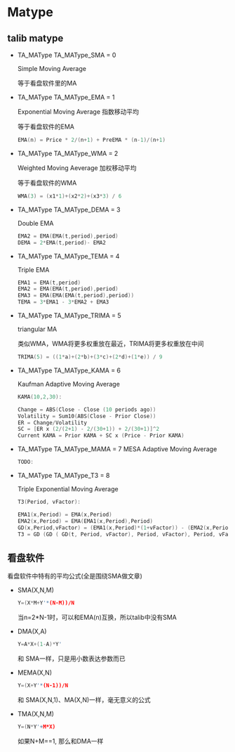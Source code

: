 # Matype

## talib matype

- TA_MAType TA_MAType_SMA = 0

  Simple Moving Average

  等于看盘软件里的MA

- TA_MAType TA_MAType_EMA = 1

  Exponential Moving Average 指数移动平均

  等于看盘软件的EMA

  ```c
  EMA(n) = Price * 2/(n+1) + PreEMA * (n-1)/(n+1)
  ```

- TA_MAType TA_MAType_WMA = 2
  
  Weighted Moving Aeverage  加权移动平均
  
  等于看盘软件的WMA
  
  ```c
  WMA(3) = (x1*1)+(x2*2)+(x3*3) / 6
  ```

- TA_MAType TA_MAType_DEMA = 3

  Double EMA
  
  ```c
  EMA2 = EMA(EMA(t,period),period)
  DEMA = 2*EMA(t,period)- EMA2
  ```

- TA_MAType TA_MAType_TEMA = 4

  Triple EMA
  
  ```c
  EMA1 = EMA(t,period)
  EMA2 = EMA(EMA(t,period),period)
  EMA3 = EMA(EMA(EMA(t,period),period))
  TEMA = 3*EMA1 - 3*EMA2 + EMA3
  ```

- TA_MAType TA_MAType_TRIMA = 5

  triangular MA
  
  类似WMA，WMA将更多权重放在最近，TRIMA将更多权重放在中间
  
  ```c
  TRIMA(5) = ((1*a)+(2*b)+(3*c)+(2*d)+(1*e)) / 9
  ```

- TA_MAType TA_MAType_KAMA = 6

  Kaufman Adaptive Moving Average
  
  ```c
  KAMA(10,2,30):
  
  Change = ABS(Close - Close (10 periods ago))
  Volatility = Sum10(ABS(Close - Prior Close))
  ER = Change/Volatility
  SC = [ER x (2/(2+1) - 2/(30+1)) + 2/(30+1)]^2
  Current KAMA = Prior KAMA + SC x (Price - Prior KAMA)
  ```

- TA_MAType TA_MAType_MAMA = 7
  MESA Adaptive Moving Average
  
  ```c
  TODO:
  ```

- TA_MAType TA_MAType_T3 = 8
  
  Triple Exponential Moving Average

  ```c
  T3(Period, vFactor):

  EMA1(x,Period) = EMA(x,Period)
  EMA2(x,Period) = EMA(EMA1(x,Period),Period)
  GD(x,Period,vFactor) = (EMA1(x,Period)*(1+vFactor)) - (EMA2(x,Period)*vFactor)
  T3 = GD (GD ( GD(t, Period, vFactor), Period, vFactor), Period, vFactor);
  ```

## 看盘软件

看盘软件中特有的平均公式(全是围绕SMA做文章)

- SMA(X,N,M)
  
  ```c
  Y=(X*M+Y'*(N-M))/N
  ```

  当n=2*N-1时，可以和EMA(n)互换，所以talib中没有SMA

- DMA(X,A)
  
  ```c
  Y=A*X+(1-A)*Y'
  ```

  和 SMA一样，只是用小数表达参数而已

- MEMA(X,N)
  
  ```c
  Y=(X+Y'*(N-1))/N
  ```
  
  和 SMA(X,N,1)、MA(X,N)一样，毫无意义的公式
  
- TMA(X,N,M)
  
  ```c
  Y=(N*Y'+M*X)
  ```
  
  如果N+M==1, 那么和DMA一样

